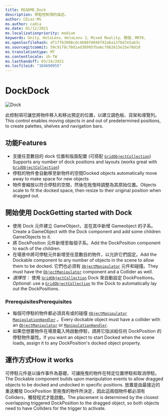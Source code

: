 ```yaml
---
title: README_Dock
description: 停駐控制項的描述。
author: CDiaz-MS
ms.author: cadia
ms.date: 01/12/2021
ms.localizationpriority: medium
keywords: Unity、HoloLens、HoloLens 2、Mixed Reality、開發、MRTK、
ms.openlocfilehash: df1ff63908cdc4680fd048f92a6a12f8d7e5ab3c
ms.sourcegitcommit: 59c91f8c70d1ad30995fba6cf862615e25e78d10
ms.translationtype: MT
ms.contentlocale: zh-TW
ms.lasthandoff: 03/19/2021
ms.locfileid: "104690955"
---
```

# <a name="dock"></a><span data-ttu-id="29515-104">Dock</span><span class="sxs-lookup"><span data-stu-id="29515-104">Dock</span></span>

![Dock](../../Images/Dock/MRTK_UX_Dock_Main.png)

<span data-ttu-id="29515-106">此控制項可讓您將物件移入和移出預定的位置，以建立調色板、貨架和導覽列。</span><span class="sxs-lookup"><span data-stu-id="29515-106">This control enables moving objects in and out of predetermined positions, to create palettes, shelves and navigation bars.</span></span>

## <a name="features"></a><span data-ttu-id="29515-107">功能</span><span class="sxs-lookup"><span data-stu-id="29515-107">Features</span></span>

- <span data-ttu-id="29515-108">支援任意數目的 dock 位置和版面配置 (可搭配 [`GridObjectCollection`](xref:Microsoft.MixedReality.Toolkit.Utilities.GridObjectCollection)) </span><span class="sxs-lookup"><span data-stu-id="29515-108">Supports any number of dock positions and layouts (works great with [`GridObjectCollection`](xref:Microsoft.MixedReality.Toolkit.Utilities.GridObjectCollection))</span></span>
- <span data-ttu-id="29515-109">停駐的物件會自動移至新物件的空間</span><span class="sxs-lookup"><span data-stu-id="29515-109">Docked objects automatically move away to make space for new objects</span></span>
- <span data-ttu-id="29515-110">物件會縮放以符合停駐的空間，然後在拖曳時調整為其原始位置。</span><span class="sxs-lookup"><span data-stu-id="29515-110">Objects scale to fit the docked space, then resize to their original position when dragged out.</span></span>

## <a name="getting-started-with-dock"></a><span data-ttu-id="29515-111">開始使用 Dock</span><span class="sxs-lookup"><span data-stu-id="29515-111">Getting started with Dock</span></span>

- <span data-ttu-id="29515-112">使用 Dock 元件建立 GameObject，並在其中新增 Gameobject 的子系。</span><span class="sxs-lookup"><span data-stu-id="29515-112">Create a GameObject with the Dock component and add some children GameObjects to it.</span></span>
- <span data-ttu-id="29515-113">將 DockPosition 元件新增至每個子系。</span><span class="sxs-lookup"><span data-stu-id="29515-113">Add the DockPosition component to each of the children.</span></span>
- <span data-ttu-id="29515-114">在場景中將可停駐元件新增至任意數目的物件，以允許它們固定。</span><span class="sxs-lookup"><span data-stu-id="29515-114">Add the Dockable component to any number of objects in the scene to allow them to be docked.</span></span> <span data-ttu-id="29515-115">它們也必須有 [`ObjectManipulator`](xref:Microsoft.MixedReality.Toolkit.UI.ObjectManipulator) 元件和碰撞。</span><span class="sxs-lookup"><span data-stu-id="29515-115">They must have the [`ObjectManipulator`](xref:Microsoft.MixedReality.Toolkit.UI.ObjectManipulator) component and a Collider as well.</span></span>
- <span data-ttu-id="29515-116">*選擇性：* 使用 [`GridObjectCollection`](xref:Microsoft.MixedReality.Toolkit.Utilities.GridObjectCollection) Dock 來自動設定 DockPositions。</span><span class="sxs-lookup"><span data-stu-id="29515-116">*Optional:* use a [`GridObjectCollection`](xref:Microsoft.MixedReality.Toolkit.Utilities.GridObjectCollection) to the Dock to automatically lay out the DockPositions.</span></span>

### <a name="prerequisites"></a><span data-ttu-id="29515-117">Prerequisites</span><span class="sxs-lookup"><span data-stu-id="29515-117">Prerequisites</span></span>

- <span data-ttu-id="29515-118">每個可停駐的物件都必須具有或的碰撞 [`ObjectManipulator`](xref:Microsoft.MixedReality.Toolkit.UI.ObjectManipulator) [`ManipulationHandler`](xref:Microsoft.MixedReality.Toolkit.UI.ManipulationHandler) 。</span><span class="sxs-lookup"><span data-stu-id="29515-118">Every dockable object must have a collider with an [`ObjectManipulator`](xref:Microsoft.MixedReality.Toolkit.UI.ObjectManipulator) or [`ManipulationHandler`](xref:Microsoft.MixedReality.Toolkit.UI.ManipulationHandler).</span></span>
- <span data-ttu-id="29515-119">如果您想要物件在場景載入時啟動停駐，請將它指派給任何 DockPosition 的停駐物件屬性。</span><span class="sxs-lookup"><span data-stu-id="29515-119">If you want an object to start Docked when the scene loads, assign it to any DockPosition's docked object property.</span></span>

## <a name="how-it-works"></a><span data-ttu-id="29515-120">運作方式</span><span class="sxs-lookup"><span data-stu-id="29515-120">How it works</span></span>

<span data-ttu-id="29515-121">可停駐元件是以操作事件為基礎，可讓拖曳的物件在特定位置停駐和取消停駐。</span><span class="sxs-lookup"><span data-stu-id="29515-121">The Dockable component builds upon manipulation events to allow dragged objects to be docked and undocked in specific positions.</span></span> <span data-ttu-id="29515-122">放置是由最接近的重迭觸發 DockPosition 至拖曳的物件所決定，因此這兩個物件都必須有 Colliders，觸發程式才能啟動。</span><span class="sxs-lookup"><span data-stu-id="29515-122">The placement is determined by the closest overlapping triggered DockPosition to the dragged object, so both objects need to have Colliders for the trigger to activate.</span></span>
